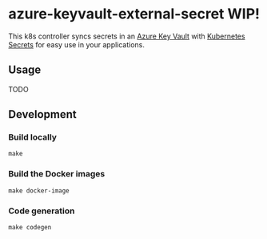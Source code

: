 # azure-keyvault-external-secret WIP!
This k8s controller syncs secrets in an [Azure Key Vault](https://azure.microsoft.com/en-us/services/key-vault/) with [Kubernetes Secrets](https://kubernetes.io/docs/concepts/configuration/secret/) for easy use in your applications.

## Usage
TODO

## Development
### Build locally
`make`

### Build the Docker images
`make docker-image`

### Code generation
`make codegen`
